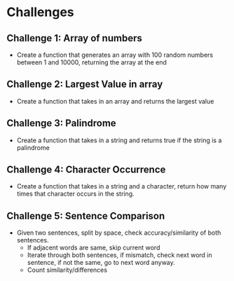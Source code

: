 # Challenges

## Challenge 1: Array of numbers

- Create a function that generates an array with 100 random numbers between 1 and 10000, returning the array at the end

## Challenge 2: Largest Value in array

- Create a function that takes in an array and returns the largest value

## Challenge 3: Palindrome

- Create a function that takes in a string and returns true if the string is a palindrome

## Challenge 4: Character Occurrence

- Create a function that takes in a string and a character, return how many times that character occurs in the string.

## Challenge 5: Sentence Comparison

- Given two sentences, split by space, check accuracy/similarity of both sentences.
    - If adjacent words are same, skip current word
    - Iterate through both sentences, if mismatch, check next word in sentence, if not the same, go to next word anyway.
    - Count similarity/differences

